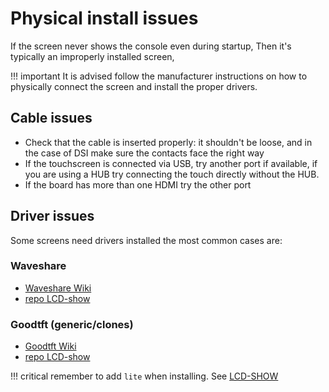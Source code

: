 # Physical install issues

If the screen never shows the console even during startup, Then it's typically an improperly installed screen,

!!! important
    It is advised follow the manufacturer instructions on how to physically connect the screen and install the proper drivers.

## Cable issues

* Check that the cable is inserted properly:
it shouldn't be loose, and in the case of DSI make sure the contacts face the right way
* If the touchscreen is connected via USB, try another port if available, if you are using a HUB try connecting the touch directly without the HUB.
* If the board has more than one HDMI try the other port

## Driver issues

Some screens need drivers installed the most common cases are:

### Waveshare
* [Waveshare Wiki](https://www.waveshare.com/wiki)
* [repo LCD-show](https://github.com/waveshare/LCD-show)

### Goodtft (generic/clones)
* [Goodtft Wiki](http://www.lcdwiki.com)
* [repo LCD-show](https://github.com/goodtft/LCD-show)

!!! critical
    remember to add `lite` when installing. See [LCD-SHOW](Showing_console.md#lcd-show)